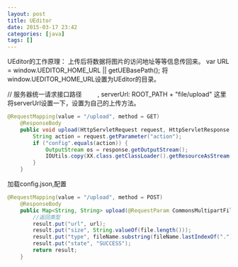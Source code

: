 ```yaml
---
layout: post
title: UEditor
date: 2015-03-17 23:42
categories: [java]
tags: []
---
```

UEditor的工作原理：
上传后将数据将图片的访问地址等等信息传回来。
var URL = window.UEDITOR_HOME_URL || getUEBasePath();
将window.UEDITOR_HOME_URL设置为UEditor的目录。

// 服务器统一请求接口路径
        , serverUrl: ROOT_PATH + "file/upload"
这里将serverUrl设置一下，设置为自己的上传方法。


```java
@RequestMapping(value = "/upload", method = GET)
    @ResponseBody
    public void upload(HttpServletRequest request, HttpServletResponse response) throws IOException {
        String action = request.getParameter("action");
        if ("config".equals(action)) {
            OutputStream os = response.getOutputStream();
            IOUtils.copy(XX.class.getClassLoader().getResourceAsStream("ueditor-config.json"), os);
        }
    }
```

加载config.json,配置

```java
@RequestMapping(value = "/upload", method = POST)
    @ResponseBody
    public Map<String, String> upload(@RequestParam CommonsMultipartFile Filedata, HttpServletRequest request) throws IOException {
        //返回类型
        result.put("url", url);
        result.put("size", String.valueOf(file.length()));
        result.put("type", fileName.substring(fileName.lastIndexOf(".")));
        result.put("state", "SUCCESS");
        return result;
    }
```

